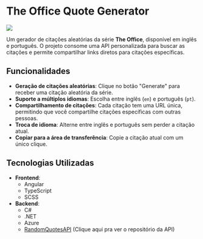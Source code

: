 # The Office Quote Generator

![](https://media3.giphy.com/media/v1.Y2lkPTc5MGI3NjExdXJqM2J3NWNxazhmNTVubWMyZHd4c2xvcGR6MTk1MmF2NnU1d3Q1dCZlcD12MV9pbnRlcm5hbF9naWZfYnlfaWQmY3Q9Zw/lMVNl6XxTvXgs/giphy.gif)

Um gerador de citações aleatórias da série **The Office**, disponível em inglês e português. O projeto consome uma API personalizada para buscar as citações e permite compartilhar links diretos para citações específicas.

## Funcionalidades

- **Geração de citações aleatórias**: Clique no botão "Generate" para receber uma citação aleatória da série.
- **Suporte a múltiplos idiomas**: Escolha entre inglês (`en`) e português (`pt`).
- **Compartilhamento de citações**: Cada citação tem uma URL única, permitindo que você compartilhe citações específicas com outras pessoas.
- **Troca de idioma**: Alterne entre inglês e português sem perder a citação atual.
- **Copiar para a área de transferência**: Copie a citação atual com um único clique.

## Tecnologias Utilizadas

- **Frontend**:
  - Angular
  - TypeScript
  - SCSS
- **Backend**:
  - C#
  - .NET
  - Azure
  - [RandomQuotesAPI](https://github.com/eduardovscruuz/RandomQuotesAPI) (Clique aqui pra ver o repositório da API)
